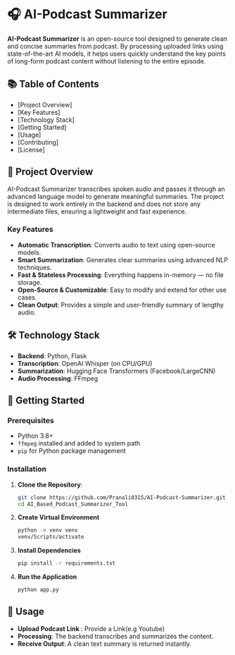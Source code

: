 # 🎧 AI-Podcast Summarizer

**AI-Podcast Summarizer** is an open-source tool designed to generate clean and concise summaries from podcast. By processing uploaded links using state-of-the-art AI models, it helps users quickly understand the key points of long-form podcast content without listening to the entire episode.

## 📚 Table of Contents

- [Project Overview]
- [Key Features]
- [Technology Stack]
- [Getting Started]
- [Usage]
- [Contributing]
- [License]

## 🚀 Project Overview

AI-Podcast Summarizer transcribes spoken audio and passes it through an advanced language model to generate meaningful summaries. The project is designed to work entirely in the backend and does not store any intermediate files, ensuring a lightweight and fast experience.

### Key Features

- **Automatic Transcription**: Converts audio to text using open-source models.
- **Smart Summarization**: Generates clear summaries using advanced NLP techniques.
- **Fast & Stateless Processing**: Everything happens in-memory — no file storage.
- **Open-Source & Customizable**: Easy to modify and extend for other use cases.
- **Clean Output**: Provides a simple and user-friendly summary of lengthy audio.

## 🛠️ Technology Stack

- **Backend**: Python, Flask
- **Transcription**: OpenAI Whisper (on CPU/GPU)
- **Summarization**: Hugging Face Transformers (Facebook/LargeCNN)
- **Audio Processing**: FFmpeg

## 📝 Getting Started

### Prerequisites

- Python 3.8+
- `ffmpeg` installed and added to system path
- `pip` for Python package management

### Installation

1. **Clone the Repository**:
   ```bash
   git clone https://github.com/Pranali0315/AI-Podcast-Summarizer.git
   cd AI_Based_Podcast_Summarizer_Tool

2. **Create Virtual Environment**
   ```bash
   python -m venv venv
   venv/Scripts/activate

3. **Install Dependencies**
   ```bash
   pip install -r requirements.txt

4. **Run the Application**
   ```bash
   python app.py

## 🎉 Usage
- **Upload Podcast Link** : Provide a Link(e.g Youtube)
- **Processing**: The backend transcribes and summarizes the content.
- **Receive Output**: A clean text summary is returned instantly.
